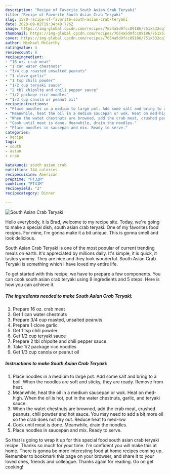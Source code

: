 ```yaml
---
description: "Recipe of Favorite South Asian Crab Teryaki"
title: "Recipe of Favorite South Asian Crab Teryaki"
slug: 1570-recipe-of-favorite-south-asian-crab-teryaki
date: 2020-09-02T19:34:48.726Z
image: https://img-global.cpcdn.com/recipes/7654a5d9fcc89186/751x532cq70/south-asian-crab-teryaki-recipe-main-photo.jpg
thumbnail: https://img-global.cpcdn.com/recipes/7654a5d9fcc89186/751x532cq70/south-asian-crab-teryaki-recipe-main-photo.jpg
cover: https://img-global.cpcdn.com/recipes/7654a5d9fcc89186/751x532cq70/south-asian-crab-teryaki-recipe-main-photo.jpg
author: Michael McCarthy
ratingvalue: 4
reviewcount: 8
recipeingredient:
- "16 oz. crab meat"
- "1 can water chestnuts"
- "3/4 cup roasted unsalted peanuts"
- "1 clove garlic"
- "1 tsp chili powder"
- "1/2 cup teryaki sauce"
- "2 tbl chipolte and chili pepper sauce"
- "1/2 package rice noodles"
- "1/3 cup canola or peanut oil"
recipeinstructions:
- "Place noodles in a medium to large pot. Add some salt and bring to a boil. When the noodles are soft and sticky, they are ready. Remove from heat."
- "Meanwhile, heat the oil in a medium saucepan or wok. Heat on med-high. When the oil is hot, put in the water chestnuts, garlic, and teryaki sauce."
- "When the watet chestnuts are browned, add the crab meat, crushed peanuts, chili powder and hot sauce. You may need to add a bit more oil so the crab does not dry out. Reduce heat to med-low"
- "Cook until meat is done. Meanwhile, drain the noodles."
- "Place noodles in saucepan and mix. Ready to serve."
categories:
- Recipe
tags:
- south
- asian
- crab

katakunci: south asian crab 
nutrition: 144 calories
recipecuisine: American
preptime: "PT32M"
cooktime: "PT41M"
recipeyield: "2"
recipecategory: Dinner

---
```



![South Asian Crab Teryaki](https://img-global.cpcdn.com/recipes/7654a5d9fcc89186/751x532cq70/south-asian-crab-teryaki-recipe-main-photo.jpg)

Hello everybody, it is Brad, welcome to my recipe site. Today, we're going to make a special dish, south asian crab teryaki. One of my favorites food recipes. For mine, I'm gonna make it a bit unique. This is gonna smell and look delicious.



South Asian Crab Teryaki is one of the most popular of current trending meals on earth. It's appreciated by millions daily. It's simple, it is quick, it tastes yummy. They are nice and they look wonderful. South Asian Crab Teryaki is something which I have loved my entire life.


To get started with this recipe, we have to prepare a few components. You can cook south asian crab teryaki using 9 ingredients and 5 steps. Here is how you can achieve it.

<!--inarticleads1-->

##### The ingredients needed to make South Asian Crab Teryaki:

1. Prepare 16 oz. crab meat
1. Get 1 can water chestnuts
1. Prepare 3/4 cup roasted, unsalted peanuts
1. Prepare 1 clove garlic
1. Get 1 tsp chili powder
1. Get 1/2 cup teryaki sauce
1. Prepare 2 tbl chipolte and chili pepper sauce
1. Take 1/2 package rice noodles
1. Get 1/3 cup canola or peanut oil




<!--inarticleads2-->

##### Instructions to make South Asian Crab Teryaki:

1. Place noodles in a medium to large pot. Add some salt and bring to a boil. When the noodles are soft and sticky, they are ready. Remove from heat.
1. Meanwhile, heat the oil in a medium saucepan or wok. Heat on med-high. When the oil is hot, put in the water chestnuts, garlic, and teryaki sauce.
1. When the watet chestnuts are browned, add the crab meat, crushed peanuts, chili powder and hot sauce. You may need to add a bit more oil so the crab does not dry out. Reduce heat to med-low
1. Cook until meat is done. Meanwhile, drain the noodles.
1. Place noodles in saucepan and mix. Ready to serve.




So that is going to wrap it up for this special food south asian crab teryaki recipe. Thanks so much for your time. I'm confident you will make this at home. There is gonna be more interesting food at home recipes coming up. Remember to bookmark this page on your browser, and share it to your loved ones, friends and colleague. Thanks again for reading. Go on get cooking!
